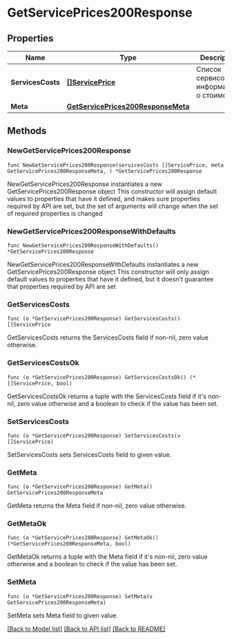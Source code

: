 # GetServicePrices200Response

## Properties

Name | Type | Description | Notes
------------ | ------------- | ------------- | -------------
**ServicesCosts** | [**[]ServicePrice**](ServicePrice.md) | Список сервисов с информацией о стоимости | 
**Meta** | [**GetServicePrices200ResponseMeta**](GetServicePrices200ResponseMeta.md) |  | 

## Methods

### NewGetServicePrices200Response

`func NewGetServicePrices200Response(servicesCosts []ServicePrice, meta GetServicePrices200ResponseMeta, ) *GetServicePrices200Response`

NewGetServicePrices200Response instantiates a new GetServicePrices200Response object
This constructor will assign default values to properties that have it defined,
and makes sure properties required by API are set, but the set of arguments
will change when the set of required properties is changed

### NewGetServicePrices200ResponseWithDefaults

`func NewGetServicePrices200ResponseWithDefaults() *GetServicePrices200Response`

NewGetServicePrices200ResponseWithDefaults instantiates a new GetServicePrices200Response object
This constructor will only assign default values to properties that have it defined,
but it doesn't guarantee that properties required by API are set

### GetServicesCosts

`func (o *GetServicePrices200Response) GetServicesCosts() []ServicePrice`

GetServicesCosts returns the ServicesCosts field if non-nil, zero value otherwise.

### GetServicesCostsOk

`func (o *GetServicePrices200Response) GetServicesCostsOk() (*[]ServicePrice, bool)`

GetServicesCostsOk returns a tuple with the ServicesCosts field if it's non-nil, zero value otherwise
and a boolean to check if the value has been set.

### SetServicesCosts

`func (o *GetServicePrices200Response) SetServicesCosts(v []ServicePrice)`

SetServicesCosts sets ServicesCosts field to given value.


### GetMeta

`func (o *GetServicePrices200Response) GetMeta() GetServicePrices200ResponseMeta`

GetMeta returns the Meta field if non-nil, zero value otherwise.

### GetMetaOk

`func (o *GetServicePrices200Response) GetMetaOk() (*GetServicePrices200ResponseMeta, bool)`

GetMetaOk returns a tuple with the Meta field if it's non-nil, zero value otherwise
and a boolean to check if the value has been set.

### SetMeta

`func (o *GetServicePrices200Response) SetMeta(v GetServicePrices200ResponseMeta)`

SetMeta sets Meta field to given value.



[[Back to Model list]](../README.md#documentation-for-models) [[Back to API list]](../README.md#documentation-for-api-endpoints) [[Back to README]](../README.md)


